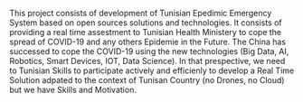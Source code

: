 This project consists of development of Tunisian Epedimic Emergency System based on open sources solutions and technologies.
It consists of providing a real time assestment to Tunisian Health Ministery to cope the spread of COVID-19 and any others Epidemie in the Future.
The China has successed to cope the COVID-19 using the new technologies (Big Data, AI, Robotics, Smart Devices, IOT, Data Science).
In that prespective, we need to Tunisian Skills to participate actively and efficienly to develop a Real Time Solution adpated to the
context of Tunisan Country (no Drones, no Cloud) but we have Skills and Motivation.
